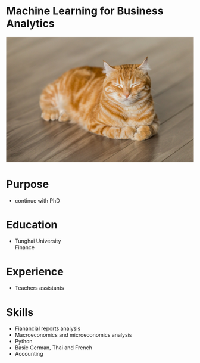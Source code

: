 # Machine Learning for Business Analytics

![](loaf.jpg)

# Purpose

- continue with PhD

# Education
- Tunghai University    
    Finance

# Experience
- Teachers assistants

# Skills
- Fianancial reports analysis
- Macroeconomics and microeconomics analysis
- Python 
- Basic German, Thai and French
- Accounting

